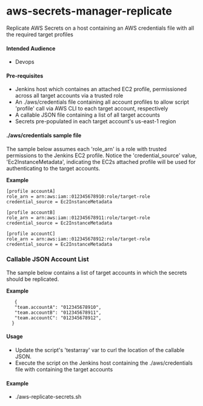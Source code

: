 # aws-secrets-manager-replicate
Replicate AWS Secrets on a host containing an AWS credentials file with all the required target profiles

#### Intended Audience
* Devops

#### Pre-requisites
* Jenkins host which containes an attached EC2 profile, permissioned across all target accounts via a trusted role
* An ./aws/credentials file containing all account profiles to allow script 'profile' call via AWS CLI to each target account, respectively
* A callable JSON file containing a list of all target accounts
* Secrets pre-populated in each target account's us-east-1 region

#### ./aws/credentials sample file
The sample below assumes each 'role_arn' is a role with trusted permissions to the Jenkins EC2 profile. Notice the 'credential_source' value, 'Ec2InstanceMetadata', indicating the EC2s attached profile will be used for authenticating to the target accounts.

**Example**
```
[profile accountA]
role_arn = arn:aws:iam::012345678910:role/target-role
credential_source = Ec2InstanceMetadata

[profile accountB]
role_arn = arn:aws:iam::012345678911:role/target-role
credential_source = Ec2InstanceMetadata

[profile accountC]
role_arn = arn:aws:iam::012345678912:role/target-role
credential_source = Ec2InstanceMetadata
```

### Callable JSON Account List
The sample below contains a list of target accounts in which the secrets should be replicated.

**Example**
```
   {
   "team.accountA": "012345678910",
   "team.accountB": "012345678911",
   "team.accountC": "012345678912",
  }
```

#### Usage
* Update the script's 'testarray' var to curl the location of the callable JSON.
* Execute the script on the Jenkins host containing the ./aws/credentials file with containing the target accounts

#### Example
* ./aws-replicate-secrets.sh
